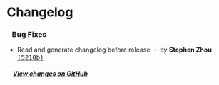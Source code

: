 # Changelog

### &nbsp;&nbsp;&nbsp;Bug Fixes

- Read and generate changelog before release &nbsp;-&nbsp; by **Stephen Zhou** [<samp>(5210b)</samp>](https://github.com/hyoban/release-it-pnpm/commit/5210b1e)

##### &nbsp;&nbsp;&nbsp;&nbsp;[View changes on GitHub](https://github.com/hyoban/release-it-pnpm/compare/4.4.0...main)
